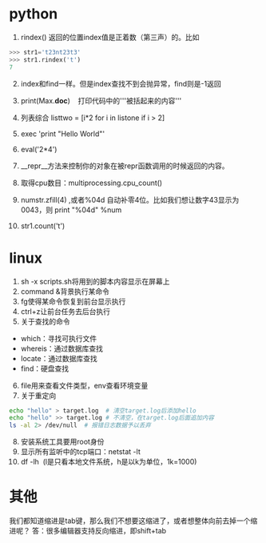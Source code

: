 # python

1. rindex() 返回的位置index值是正着数（第三声）的。比如

```python
>>> str1='t23nt23t3'
>>> str1.rindex('t')
7
```

2. index和find一样。但是index查找不到会抛异常，find则是-1返回

3. print(Max.__doc__)    打印代码中的'''被括起来的内容'''
4. 列表综合  listtwo = [i*2 for i in listone if i > 2]
5. exec 'print "Hello World"'
6. eval('2*4')
7. __repr__方法来控制你的对象在被repr函数调用的时候返回的内容。
8. 取得cpu数目：multiprocessing.cpu_count()
9. numstr.zfill(4) ,或者%04d 自动补零4位。比如我们想让数字43显示为0043，则 print "%04d" %num
10. str1.count('t')

# linux

1. sh -x scripts.sh将用到的脚本内容显示在屏幕上
2. command &背景执行某命令
3. fg使得某命令恢复到前台显示执行
4. ctrl+z让前台任务去后台执行
5. 关于查找的命令
* which：寻找可执行文件
* whereis：通过数据库查找
* locate：通过数据库查找
* find：硬盘查找

6. file用来查看文件类型，env查看环境变量
7. 关于重定向
```bash
echo "hello" > target.log  # 清空target.log后添加hello
echo "hello" >> target.log # 不清空，在target.log后面追加内容
ls -al 2> /dev/null  # 报错日志数据予以丢弃
```
8. 安装系统工具要用root身份
9. 显示所有监听中的tcp端口：netstat -lt 
10. df -lh  (l是只看本地文件系统，h是以k为单位，1k=1000)

# 其他

我们都知道缩进是tab键，那么我们不想要这缩进了，或者想整体向前去掉一个缩进呢？
答：很多编辑器支持反向缩进，即shift+tab
